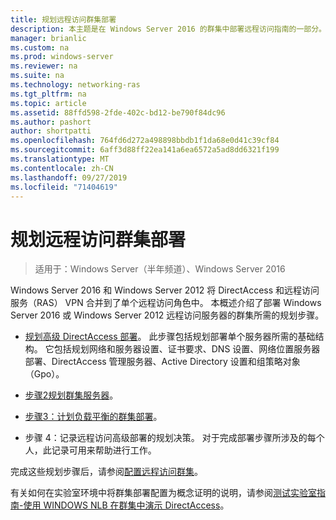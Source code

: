 ```yaml
---
title: 规划远程访问群集部署
description: 本主题是在 Windows Server 2016 的群集中部署远程访问指南的一部分。
manager: brianlic
ms.custom: na
ms.prod: windows-server
ms.reviewer: na
ms.suite: na
ms.technology: networking-ras
ms.tgt_pltfrm: na
ms.topic: article
ms.assetid: 88ffd598-2fde-402c-bd12-be790f84dc96
ms.author: pashort
author: shortpatti
ms.openlocfilehash: 764fd6d272a498898bbdb1f1da68e0d41c39cf84
ms.sourcegitcommit: 6aff3d88ff22ea141a6ea6572a5ad8dd6321f199
ms.translationtype: MT
ms.contentlocale: zh-CN
ms.lasthandoff: 09/27/2019
ms.locfileid: "71404619"
---
```

# <a name="plan-a-remote-access-cluster-deployment"></a>规划远程访问群集部署

>适用于：Windows Server（半年频道）、Windows Server 2016

 Windows Server 2016 和 Windows Server 2012 将 DirectAccess 和远程访问服务（RAS） VPN 合并到了单个远程访问角色中。 本概述介绍了部署 Windows Server 2016 或 Windows Server 2012 远程访问服务器的群集所需的规划步骤。
  
-   [规划高级 DirectAccess 部署](../../../directaccess/single-server-advanced/Plan-an-Advanced-DirectAccess-Deployment.md)。 此步骤包括规划部署单个服务器所需的基础结构。 它包括规划网络和服务器设置、证书要求、DNS 设置、网络位置服务器部署、DirectAccess 管理服务器、Active Directory 设置和组策略对象（Gpo）。  
  
-   [步骤2规划群集服务器](Step-2-Plan-Cluster-Servers.md)。  
  
-   [步骤3：计划负载平衡的群集部署](Step-3-Plan-a-Load-Balanced-Cluster-Deployment.md)。  
  
-   步骤 4：记录远程访问高级部署的规划决策。 对于完成部署步骤所涉及的每个人，此记录可用来帮助进行工作。  
  
完成这些规划步骤后，请参阅[配置远程访问群集](../configure/Configure-a-Remote-Access-Cluster.md)。 

有关如何在实验室环境中将群集部署配置为概念证明的说明，请参阅[测试实验室指南-使用 WINDOWS NLB 在群集中演示 DirectAccess](../../../directaccess/tlg-cluster-nlb/Test-Lab-Guide-Demonstrate-DirectAccess-in-a-Cluster-with-Windows-NLB.md)。  
  


